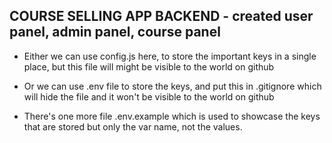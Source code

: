 ## COURSE SELLING APP BACKEND - created user panel, admin panel, course panel

- Either we can use config.js here, to store the important keys in a single place, but this file will might be visible to the world on github

- Or we can use .env file to store the keys, and put this in .gitignore which will hide the file and it won't be visible to the world on github

- There's one more file .env.example which is used to showcase the keys that are stored but only the var name, not the values.



